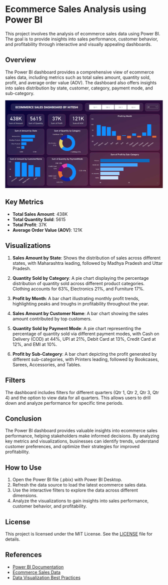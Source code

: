 # Ecommerce Sales Analysis using Power BI

This project involves the analysis of ecommerce sales data using Power BI. The goal is to provide insights into sales performance, customer behavior, and profitability through interactive and visually appealing dashboards.

## Overview

The Power BI dashboard provides a comprehensive view of ecommerce sales data, including metrics such as total sales amount, quantity sold, profit, and average order value (AOV). The dashboard also offers insights into sales distribution by state, customer, category, payment mode, and sub-category.

![Ecommerce Sales Dashboard](./assets/dashboard.png)

## Key Metrics

- **Total Sales Amount**: 438K
- **Total Quantity Sold**: 5615
- **Total Profit**: 37K
- **Average Order Value (AOV)**: 121K

## Visualizations

1. **Sales Amount by State**: Shows the distribution of sales across different states, with Maharashtra leading, followed by Madhya Pradesh and Uttar Pradesh.

2. **Quantity Sold by Category**: A pie chart displaying the percentage distribution of quantity sold across different product categories. Clothing accounts for 63%, Electronics 21%, and Furniture 17%.

3. **Profit by Month**: A bar chart illustrating monthly profit trends, highlighting peaks and troughs in profitability throughout the year.

4. **Sales Amount by Customer Name**: A bar chart showing the sales amount contributed by top customers.

5. **Quantity Sold by Payment Mode**: A pie chart representing the percentage of quantity sold via different payment modes, with Cash on Delivery (COD) at 44%, UPI at 21%, Debit Card at 13%, Credit Card at 12%, and EMI at 10%.

6. **Profit by Sub-Category**: A bar chart depicting the profit generated by different sub-categories, with Printers leading, followed by Bookcases, Sarees, Accessories, and Tables.

## Filters

The dashboard includes filters for different quarters (Qtr 1, Qtr 2, Qtr 3, Qtr 4) and the option to view data for all quarters. This allows users to drill down and analyze performance for specific time periods.

## Conclusion

The Power BI dashboard provides valuable insights into ecommerce sales performance, helping stakeholders make informed decisions. By analyzing key metrics and visualizations, businesses can identify trends, understand customer preferences, and optimize their strategies for improved profitability.

## How to Use

1. Open the Power BI file (.pbix) with Power BI Desktop.
2. Refresh the data source to load the latest ecommerce sales data.
3. Use the interactive filters to explore the data across different dimensions.
4. Analyze the visualizations to gain insights into sales performance, customer behavior, and profitability.

## License

This project is licensed under the MIT License. See the [LICENSE](LICENSE) file for details.

## References

- [Power BI Documentation](https://docs.microsoft.com/en-us/power-bi/)
- [Ecommerce Sales Data](https://www.kaggle.com/datasets/thedevastator/unlock-profits-with-e-commerce-sales-data)
- [Data Visualization Best Practices](https://www.tableau.com/learn/articles/data-visualization-best-practices)


